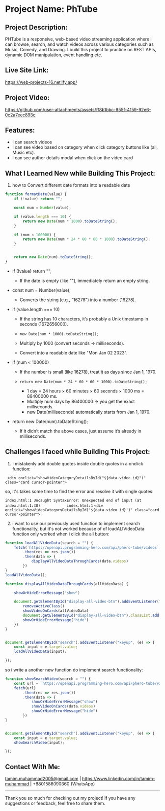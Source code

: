 # Project Name: PhTube

## Project Description:  
PHTube is a responsive, web-based video streaming application where i can browse, search, and watch videos across various categories such as Music, Comedy, and Drawing. I build this project to practice on REST APIs, dynamic DOM manipulation, event handling etc.

## Live Site Link:
https://web-projects-16.netlify.app/

## Project Video:
https://github.com/user-attachments/assets/ff8b1bbc-855f-4159-92e6-0c2a7eec893c

## Features:
- I can search videos
- I can see video based on category when click category buttons like (all, Music etc).
- I can see author details modal when click on the video card 

## What I Learned New while Building This Project:

1. how to Convert different date formats into a readable date
```js
function formatDate(value) {
    if (!value) return "";

    const num = Number(value);

    if (value.length === 10) {
        return new Date(num * 1000).toDateString();
    }

    if (num < 100000) {
        return new Date(num * 24 * 60 * 60 * 1000).toDateString();
    }


    return new Date(num).toDateString();
}
```
- if (!value) return "";
  - If the date is empty (like ""), immediately return an empty string.

- const num = Number(value);
  - Converts the string (e.g., "16278") into a number (16278).

- if (value.length === 10)
  - If the string has 10 characters, it’s probably a Unix timestamp in seconds (1672656000).

  - ```new Date(num * 1000).toDateString();```
  - Multiply by 1000 (convert seconds → milliseconds).
  - Convert into a readable date like "Mon Jan 02 2023".

- if (num < 100000)
  - If the number is small (like 16278), treat it as days since Jan 1, 1970.
  
  - ```return new Date(num * 24 * 60 * 60 * 1000).toDateString();```  

    - 1 day = 24 hours × 60 minutes × 60 seconds × 1000 ms = 86400000 ms.
    - Multiply num days by 86400000 → you get the exact milliseconds.
    - new Date(milliseconds) automatically starts from Jan 1, 1970.

- return new Date(num).toDateString();
  - If it didn’t match the above cases, just assume it’s already in milliseconds.

## Challenges I faced while Building This Project:
1. I mistakenly add double quotes inside double quotes in a onclick function:

``` <div onclick="showVideoCategoryDetailsById("${data.video_id}")" class="card cursor-pointer">```

so, it's takes some time to find the error and resolve it with single quotes:  
 
```index.html:1 Uncaught SyntaxError: Unexpected end of input (at index.html:1:30)            index.html:1```
```<div onclick="showVideoCategoryDetailsById('${data.video_id}')" class="card cursor-pointer">```

2. i want to use our previously used function to implement search functionality, but it's not worked because of of loadALlVideoData function only worked when i click the all button: 

```js
function loadAllVideoData(search = "") {
    fetch(`https://openapi.programming-hero.com/api/phero-tube/videos`)
        .then(res => res.json())
        .then(data => {
            displayAllVideoDataThroughCards(data.videos)
        })
}
loadAllVideoData();

function displayAllVideoDataThroughCards(allVideoData) {

    showOrHideErrorMessage("show")

    document.getElementById("display-all-video-btn").addEventListener("click", () => {
        removeActiveClass()
        showVideoOnCards(allVideoData)
        document.getElementById("display-all-video-btn").classList.add("active")
        showOrHideErrorMessage("hide")
    })
}


document.getElementById("search").addEventListener("keyup", (e) => {
    const input = e.target.value;
    loadAllVideoData(input);

});
```

so i write a another new function do implement search functionality: 

```js
function showSearchVideo(search = "") {
    const url = `https://openapi.programming-hero.com/api/phero-tube/videos?title=${search}`
    fetch(url)
        .then(res => res.json())
        .then(data => {
            showOrHideErrorMessage("show")
            showVideoOnCards(data.videos)
            showOrHideErrorMessage("hide")
        })
}


document.getElementById("search").addEventListener("keyup", (e) => {
    const input = e.target.value;
    showSearchVideo(input);

});
```

## Contact With Me: 

tamim.muhammad2005@gmail.com | https://www.linkedin.com/in/tamim-muhammad | +8801586090360 (WhatsApp)

---

Thank you so much for checking out my project! If you have any suggestions or feedback, feel free to share them.


